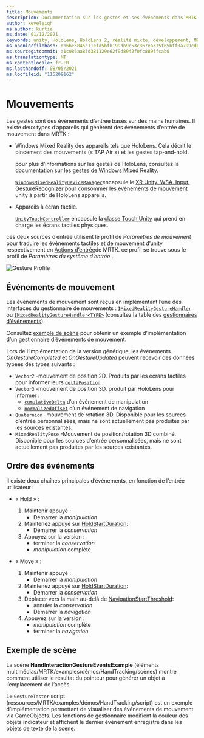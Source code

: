 ```yaml
---
title: Mouvements
description: Docummentation sur les gestes et ses événements dans MRTK
author: keveleigh
ms.author: kurtie
ms.date: 01/12/2021
keywords: unity, HoloLens, HoloLens 2, réalité mixte, développement, MRTK, gestes,
ms.openlocfilehash: db6be5845c11efd5bfb199db9c53c867ea315f65bff0a799cd6bf63b9c50a3d1
ms.sourcegitcommit: a1c086aa83d381129e62f9d8942f0fc889ffcab0
ms.translationtype: MT
ms.contentlocale: fr-FR
ms.lasthandoff: 08/05/2021
ms.locfileid: "115209162"
---
```

# <a name="gestures"></a>Mouvements

Les gestes sont des événements d’entrée basés sur des mains humaines. Il existe deux types d’appareils qui génèrent des événements d’entrée de mouvement dans MRTK :

- Windows Mixed Reality des appareils tels que HoloLens. Cela décrit le pincement des mouvements (« TAP Air ») et les gestes tap-and-hold.

  pour plus d’informations sur les gestes de HoloLens, consultez la documentation sur les [gestes de Windows Mixed Reality](/windows/mixed-reality/gestures).

  [`WindowsMixedRealityDeviceManager`](xref:Microsoft.MixedReality.Toolkit.WindowsMixedReality.Input.WindowsMixedRealityDeviceManager)encapsule le [XR Unity. WSA. Input. GestureRecognizer](https://docs.unity3d.com/ScriptReference/XR.WSA.Input.GestureRecognizer.html) pour consommer les événements de mouvement unity à partir de HoloLens appareils.

- Appareils à écran tactile.

  [`UnityTouchController`](xref:Microsoft.MixedReality.Toolkit.Input.UnityInput) encapsule la [classe Touch Unity](https://docs.unity3d.com/ScriptReference/Touch.html) qui prend en charge les écrans tactiles physiques.

ces deux sources d’entrée utilisent le profil de _Paramètres de mouvement_ pour traduire les événements tactiles et de mouvement d’unity respectivement en [Actions d’entrée](input-actions.md)de MRTK. ce profil se trouve sous le profil de _Paramètres du système d’entrée_ .

<img src="../images/input/GestureProfile.png" alt="Gesture Profile" style="max-width:100%;">

## <a name="gesture-events"></a>Événements de mouvement

Les événements de mouvement sont reçus en implémentant l’une des interfaces du gestionnaire de mouvements : [`IMixedRealityGestureHandler`](xref:Microsoft.MixedReality.Toolkit.Input.IMixedRealityGestureHandler) ou [`IMixedRealityGestureHandler<TYPE>`](xref:Microsoft.MixedReality.Toolkit.Input.IMixedRealityGestureHandler`1) (consultez la table des [gestionnaires d’événements](input-events.md)).

Consultez [exemple de scène](#example-scene) pour obtenir un exemple d’implémentation d’un gestionnaire d’événements de mouvement.

Lors de l’implémentation de la version générique, les événements *OnGestureCompleted* et *OnGestureUpdated* peuvent recevoir des données typées des types suivants :

- `Vector2` -mouvement de position 2D. Produits par les écrans tactiles pour informer leurs [`deltaPosition`](https://docs.unity3d.com/ScriptReference/Touch-deltaPosition.html) .
- `Vector3` -mouvement de position 3D. produit par HoloLens pour informer :
  - [`cumulativeDelta`](https://docs.unity3d.com/ScriptReference/XR.WSA.Input.ManipulationUpdatedEventArgs-cumulativeDelta.html) d’un événement de manipulation
  - [`normalizedOffset`](https://docs.unity3d.com/ScriptReference/XR.WSA.Input.NavigationUpdatedEventArgs-normalizedOffset.html) d’un événement de navigation
- `Quaternion` -mouvement de rotation 3D. Disponible pour les sources d’entrée personnalisées, mais ne sont actuellement pas produites par les sources existantes.
- `MixedRealityPose` -Mouvement de position/rotation 3D combiné. Disponible pour les sources d’entrée personnalisées, mais ne sont actuellement pas produites par les sources existantes.

## <a name="order-of-events"></a>Ordre des événements

Il existe deux chaînes principales d’événements, en fonction de l’entrée utilisateur :

- « Hold » :
    1. Maintenir appuyé :
        - Démarrer la _manipulation_
    1. Maintenez appuyé sur [HoldStartDuration](xref:Microsoft.MixedReality.Toolkit.Input.MixedRealityInputSimulationProfile.HoldStartDuration):
        - Démarrer la _conservation_
    1. Appuyez sur la version :
        - terminer la _conservation_
        - _manipulation_ complète

- « Move » :
    1. Maintenir appuyé :
        - Démarrer la _manipulation_
    1. Maintenez appuyé sur [HoldStartDuration](xref:Microsoft.MixedReality.Toolkit.Input.MixedRealityInputSimulationProfile.HoldStartDuration):
        - Démarrer la _conservation_
    1. Déplacer vers la main au-delà de [NavigationStartThreshold](xref:Microsoft.MixedReality.Toolkit.Input.MixedRealityInputSimulationProfile.NavigationStartThreshold):
        - annuler la _conservation_
        - Démarrer la _navigation_
    1. Appuyez sur la version :
        - _manipulation_ complète
        - terminer la _navigation_

## <a name="example-scene"></a>Exemple de scène

La scène **HandInteractionGestureEventsExample** (éléments multimédias/MRTK/examples/démos/HandTracking/scènes) montre comment utiliser le résultat du pointeur pour générer un objet à l’emplacement de l’accès.

Le `GestureTester` script (ressources/MRTK/examples/démos/HandTracking/script) est un exemple d’implémentation permettant de visualiser des événements de mouvement via GameObjects. Les fonctions de gestionnaire modifient la couleur des objets indicateur et affichent le dernier événement enregistré dans les objets de texte de la scène.
